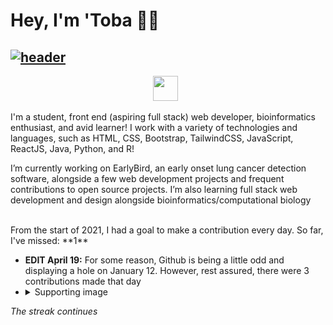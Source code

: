 # Hey, I'm 'Toba 👋🏽


<!-- ## [![header](https://i.imgur.com/DVhff67.png)](https://tobaojo.com) --> 
## [![header](https://i.imgur.com/SMfYRzp.png)](https://tobaojo.com) 

<p align="center">
  <a href="https://tobaojo.com"><img height="40" src="https://i.imgur.com/6NGCVuk.png"></a>&nbsp;&nbsp;
  <!-- <a href="https://www.linkedin.com/in/toba-ojo/"><img height="40" src="https://i.imgur.com/mg7Rj32.png"></a> -->
</p>



I'm a student, front end (aspiring full stack) web developer, bioinformatics enthusiast, and avid learner!
I work with a variety of technologies and languages, such as HTML, CSS, Bootstrap, TailwindCSS, JavaScript, ReactJS, Java, Python, and R!

I’m currently working on EarlyBird, an early onset lung cancer detection software, alongside a few web development projects and frequent contributions to open source projects. I’m also learning full stack web development and design alongside bioinformatics/computational biology

<br>
From the start of 2021, I had a goal to make a contribution every day. So far, I've missed: **1**

* **EDIT April 19:** For some reason, Github is being a little odd and displaying a hole on January 12. However, rest assured, there were 3 contributions made that day 
* <details>
  <summary>Supporting image</summary>
  <img src="https://i.imgur.com/GfrSzHD.png" />
</details>
<em>The streak continues</em>
<!-- https://github-readme-stats.vercel.app/api/top-langs/?username=Toba-O&layout=compact -->
